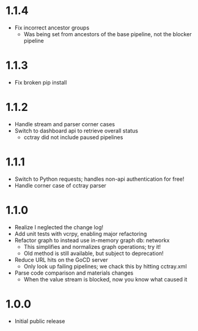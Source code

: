 # 1.1.4
* Fix incorrect ancestor groups
    * Was being set from ancestors of the base pipeline, not the blocker pipeline

# 1.1.3
* Fix broken pip install

# 1.1.2
* Handle stream and parser corner cases
* Switch to dashboard api to retrieve overall status
    * cctray did not include paused pipelines

# 1.1.1
* Switch to Python requests; handles non-api authentication for free!
* Handle corner case of cctray parser

# 1.1.0
* Realize I neglected the change log!
* Add unit tests with vcrpy, enabling major refactoring
* Refactor graph to instead use in-memory graph db: networkx
    * This simplifies and normalizes graph operations; try it!
    * Old method is still available, but subject to deprecation!
* Reduce URL hits on the GoCD server
    * Only look up failing pipelines; we chack this by hitting cctray.xml
* Parse code comparison and materials changes
    * When the value stream is blocked, now you know what caused it

# 1.0.0
* Initial public release
